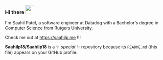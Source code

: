 ### Hi there  <img src="https://github.com/TheDudeThatCode/TheDudeThatCode/blob/master/Assets/Hi.gif" width="29px">
I'm Saahil Patel, a software engineer at Datadog with a Bachelor's degree in Computer Science from Rutgers University.

Check me out at https://saahilp.me !!!

**Saahilp18/Saahilp18** is a ✨ _special_ ✨ repository because its `README.md` (this file) appears on your GitHub profile.


